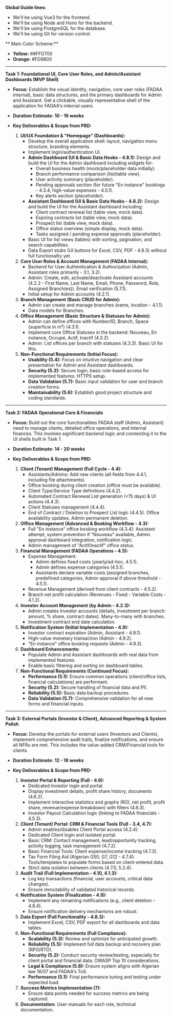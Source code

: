 **Global Guide lines:**

*   We'll be using Vue3 for the frontend.
*   We'll be using Node and Hono for the backend.
*   We'll be using PostgreSQL for the database.
*   We'll be using Git for version control.

** Main Color Scheme:**
*   **Yellow:** ##FFD700
*   **Orange:** #FD9800

---

**Task 1: Foundational UI, Core User Roles, and Admin/Assistant Dashboards (MVP Shell)**

*   **Focus:** Establish the visual identity, navigation, core user roles (FADAA internal), basic data structures, and the primary dashboards for Admin and Assistant. Get a clickable, visually representative shell of the application for FADAA's internal users.
*   **Duration Estimate:** **10 - 16 weeks**

*   **Key Deliverables & Scope from PRD:**
    1.  **UI/UX Foundation & "Homepage" (Dashboards):**
        *   Develop the overall application shell: layout, navigation menu structure, branding elements.
        *   Implement login/authentication UI.
        *   **Admin Dashboard (UI & Basic Data Hooks - 4.8.1):** Design and build the UI for the Admin dashboard including widgets for:
            *   Overall business health (mock/placeholder data initially).
            *   Branch performance comparison (list/table view).
            *   User activity summary (placeholder).
            *   Pending approvals section (for future "En instance" bookings - 4.3.4, high-value expenses - 4.5.1).
            *   Key alerts section (placeholder).
        *   **Assistant Dashboard (UI & Basic Data Hooks - 4.8.2):** Design and build the UI for the Assistant dashboard including:
            *   Client contract renewal list (table view, mock data).
            *   Expiring contracts list (table view, mock data).
            *   Prospect list (table view, mock data).
            *   Office status overview (simple display, mock data).
            *   Tasks assigned / pending expense approvals (placeholder).
        *   Basic UI for list views (tables) with sorting, pagination, and search capabilities.
        *   Data Export stubs (UI buttons for Excel, CSV, PDF - 4.8.3) without full functionality yet.
    2.  **Core User Roles & Account Management (FADAA Internal):**
        *   Backend for User Authentication & Authorization (Admin, Assistant roles primarily - 3.1, 3.2).
        *   Admin: Create, edit, activate/deactivate Assistant accounts (4.2.2 - First Name, Last Name, Email, Phone, Password, Role, Assigned Branch(es)). Email verification (5.7.1).
        *   Initial setup for Admin accounts (4.2.1).
    3.  **Branch Management (Basic CRUD for Admin):**
        *   Admin can create and manage branches (name, location - 4.1.1).
        *   Data models for Branches.
    4.  **Office Management (Basic Structure & Statuses for Admin):**
        *   Admin can define offices with Number/ID, Branch, Space (superficie in m²) (4.3.1).
        *   Implement core Office Statuses in the backend: Nouveau, En instance, Occupé, Actif, Inactif (4.3.2).
        *   Admin: List offices per branch with statuses (4.3.3). Basic UI for this.
    5.  **Non-Functional Requirements (Initial Focus):**
        *   **Usability (5.4):** Focus on intuitive navigation and clear presentation for Admin and Assistant dashboards.
        *   **Security (5.2):** Secure login, basic role-based access for implemented features. HTTPS setup.
        *   **Data Validation (5.7):** Basic input validation for user and branch creation forms.
        *   **Maintainability (5.6):** Establish good project structure and coding standards.

---

**Task 2: FADAA Operational Core & Financials**

*   **Focus:** Build out the core functionalities FADAA staff (Admin, Assistant) need to manage clients, detailed office operations, and internal finances. This involves significant backend logic and connecting it to the UI shells built in Task 1.
*   **Duration Estimate:** **14 - 20 weeks**

*   **Key Deliverables & Scope from PRD:**
    1.  **Client (Tenant) Management (Full Cycle - 4.4):**
        *   Assistants/Admins: Add new clients (all fields from 4.4.1, including file attachments).
        *   Office booking during client creation (office must be available).
        *   Client Type/Service Type definitions (4.4.2).
        *   Automated Contract Renewal List generation (<15 days) & UI actions (4.4.3).
        *   Client Statuses management (4.4.4).
        *   End of Contract / Deletion to Prospect List logic (4.4.5). Office availability updates. Admin permanent deletion.
    2.  **Office Management (Advanced & Booking Workflow - 4.3):**
        *   Full "En instance" office booking workflow (4.3.4): Assistant attempt, system prevention if "Nouveau" available, Admin approval dashboard integration, notification logic.
        *   Admin management of "Actif/Inactif" office status.
    3.  **Financial Management (FADAA Operations - 4.5):**
        *   Expense Management:
            *   Admin defines fixed costs (yearly/ad-hoc, 4.5.1).
            *   Admin defines expense categories (4.5.1).
            *   Assistants declare variable costs (assigned branches, predefined categories, Admin approval if above threshold - 4.5.1).
        *   Revenue Management (derived from client contracts - 4.5.2).
        *   Branch net profit calculation (Revenues - Fixed - Variable Costs - 4.1.2).
    4.  **Investor Account Management (by Admin - 4.2.3):**
        *   Admin creates Investor accounts (details, investment per branch: amount, % share, contract dates). Many-to-many with branches.
        *   Investment contract end date calculation.
    5.  **Notification System (Initial Implementation - 4.9):**
        *   Investor contract expiration (Admin, Assistant - 4.9.1).
        *   High-value monetary transaction (Admin - 4.9.2).
        *   "En instance" office booking requests (Admin - 4.9.3).
    6.  **Dashboard Enhancements:**
        *   Populate Admin and Assistant dashboards with real data from implemented features.
        *   Enable basic filtering and sorting on dashboard tables.
    7.  **Non-Functional Requirements (Continued Focus):**
        *   **Performance (5.1):** Ensure common operations (client/office lists, financial calculations) are performant.
        *   **Security (5.2):** Secure handling of financial data and PII.
        *   **Reliability (5.5):** Basic data backup procedures.
        *   **Data Validation (5.7):** Comprehensive validation for all new forms and financial inputs.

---

**Task 3: External Portals (Investor & Client), Advanced Reporting & System Polish**

*   **Focus:** Develop the portals for external users (Investors and Clients), implement comprehensive audit trails, finalize notifications, and ensure all NFRs are met. This includes the value-added CRM/Financial tools for clients.
*   **Duration Estimate:** **12 - 18 weeks**

*   **Key Deliverables & Scope from PRD:**
    1.  **Investor Portal & Reporting (Full - 4.6):**
        *   Dedicated Investor login and portal.
        *   Display investment details, profit share history, documents (4.6.2).
        *   Implement interactive statistics and graphs (ROI, net profit, profit share, revenue/expense breakdown) with filters (4.6.3).
        *   Investor Payout Calculation logic (linking to FADAA financials - 4.5.3).
    2.  **Client (Tenant) Portal: CRM & Financial Tools (Full - 3.4, 4.7):**
        *   Admin enables/disables Client Portal access (4.2.4).
        *   Dedicated Client login and isolated portal.
        *   Basic CRM: Contact management, lead/opportunity tracking, activity logging, task management (4.7.2).
        *   Basic Financial Tools: Client expense/income tracking (4.7.3).
        *   Tax Form Filing Aid (Algerian G50, G7, G12 - 4.7.4): Tools/templates to populate forms based on client-entered data.
        *   Strict data isolation between clients (4.7.5, 5.2.4).
    3.  **Audit Trail (Full Implementation - 4.10, 4.1.3):**
        *   Log key transactions (financial, user accounts, critical data changes).
        *   Ensure immutability of validated historical records.
    4.  **Notification System (Finalization - 4.9):**
        *   Implement any remaining notifications (e.g., client deletion - 4.9.4).
        *   Ensure notification delivery mechanisms are robust.
    5.  **Data Export (Full Functionality - 4.8.3):**
        *   Implement Excel, CSV, PDF export for all dashboards and data tables.
    6.  **Non-Functional Requirements (Full Compliance):**
        *   **Scalability (5.3):** Review and optimize for anticipated growth.
        *   **Reliability (5.5):** Implement full data backup and recovery plan (RPO/RTO).
        *   **Security (5.2):** Conduct security review/testing, especially for client portal and financial data. OWASP Top 10 considerations.
        *   **Legal & Compliance (5.8):** Ensure system aligns with Algerian law 18/07 and FADAA's ToS.
        *   **Performance (5.1):** Final performance tuning and testing under expected load.
    7.  **Success Metrics Implementation (7):**
        *   Ensure data points needed for success metrics are being captured.
    8.  **Documentation:** User manuals for each role, technical documentation.

